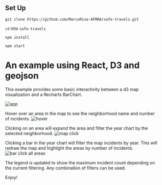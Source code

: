 ## Set Up

`git clone https://github.com/MarcoRiva-AFMRA/safe-travels.git`

`cd` into `safe-travels`

`npm install`

`npm start`

# An example using React, D3 and geojson

This example provides some basic interactivity between a d3 map visualization and a Recharts BarChart.

![app](https://user-images.githubusercontent.com/85582986/130655604-25cd3e7e-064a-4943-8a36-a6df4810c089.png)

Hover over an area in the map to see the neighborhood name and number of incidents.
![hover](https://user-images.githubusercontent.com/85582986/130655701-fb1cd695-a5a3-44cb-8240-16083c4986bd.png)

Clicking on an area will expand the area and filter the year chart by the selected neighborhood.
![map click](https://user-images.githubusercontent.com/85582986/130655891-0cbe6826-d010-46f1-b3db-caacd904ab34.png)

Clicking a bar in the year chart will filter the map incidents by year. This will redraw the map and highlight the areas by number of incidents.
![bar click all areas](https://user-images.githubusercontent.com/85582986/130656371-7284e5ae-3398-46fe-be3e-ce00e06f9a8b.png)

The legend is updated to show the maximum incident count depending on the current filtering.
Any combination of filters can be used.

Enjoy!